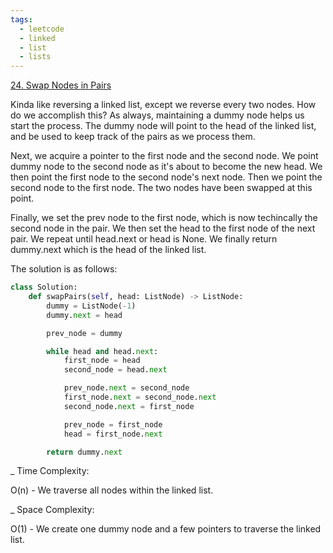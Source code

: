 ```yaml
---
tags:
  - leetcode
  - linked
  - list
  - lists
---
```


<a href="https://leetcode.com/problems/swap-nodes-in-pairs/">24. Swap Nodes in
Pairs</a>

Kinda like reversing a linked list, except we reverse every two nodes. How do we
accomplish this? As always, maintaining a dummy node helps us start the process.
The dummy node will point to the head of the linked list, and be used to keep
track of the pairs as we process them.

Next, we acquire a pointer to the first node and the second node. We point dummy
node to the second node as it's about to become the new head. We then point the
first node to the second node's next node. Then we point the second node to the
first node. The two nodes have been swapped at this point.

Finally, we set the prev node to the first node, which is now techincally the
second node in the pair. We then set the head to the first node of the next
pair. We repeat until head.next or head is None. We finally return dummy.next
which is the head of the linked list.

The solution is as follows:

```python
class Solution:
    def swapPairs(self, head: ListNode) -> ListNode:
        dummy = ListNode(-1)
        dummy.next = head

        prev_node = dummy

        while head and head.next:
            first_node = head
            second_node = head.next

            prev_node.next = second_node
            first_node.next = second_node.next
            second_node.next = first_node

            prev_node = first_node
            head = first_node.next

        return dummy.next
```

\_ Time Complexity:

O(n) - We traverse all nodes within the linked list.

\_ Space Complexity:

O(1) - We create one dummy node and a few pointers to traverse the linked list.
